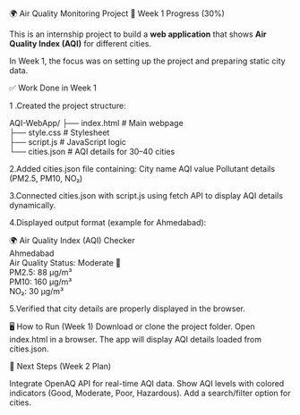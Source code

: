 🌍 Air Quality Monitoring Project
📌 Week 1 Progress (30%)

This is an internship project to build a **web application** that shows **Air Quality Index (AQI)** for different cities.

In Week 1, the focus was on setting up the project and preparing static city data.

✅ Work Done in Week 1

1 .Created the project structure:

AQI-WebApp/
├── index.html   # Main webpage  
├── style.css    # Stylesheet  
├── script.js    # JavaScript logic  
└── cities.json  # AQI details for 30–40 cities  


2.Added cities.json file containing:
  City name
  AQI value
  Pollutant details (PM2.5, PM10, NO₂)

3.Connected cities.json with script.js using fetch API to display AQI details dynamically.

4.Displayed output format (example for Ahmedabad):

🌍 Air Quality Index (AQI) Checker  
Ahmedabad  
Air Quality Status: Moderate 🙂  
PM2.5: 88 µg/m³  
PM10: 160 µg/m³  
NO₂: 30 µg/m³  

5.Verified that city details are properly displayed in the browser.

🖥️ How to Run (Week 1)
Download or clone the project folder.
Open index.html in a browser.
The app will display AQI details loaded from cities.json.

📅 Next Steps (Week 2 Plan)

Integrate OpenAQ API for real-time AQI data.
Show AQI levels with colored indicators (Good, Moderate, Poor, Hazardous).
Add a search/filter option for cities.
